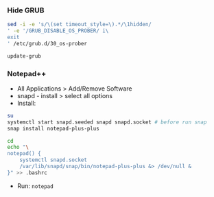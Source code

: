 ### Hide GRUB
```sh
sed -i -e 's/\(set timeout_style=\).*/\1hidden/
' -e '/GRUB_DISABLE_OS_PROBER/ i\
exit
' /etc/grub.d/30_os-prober

update-grub
```

### Notepad++
- All Applications > Add/Remove Software
- snapd - install > select all options
- Install:
```sh
su
systemctl start snapd.seeded snapd snapd.socket # before run snap
snap install notepad-plus-plus

cd
echo "\
notepad() {
	systemctl snapd.socket
	/var/lib/snapd/snap/bin/notepad-plus-plus &> /dev/null &
}" >> .bashrc
```
- Run: `notepad`
